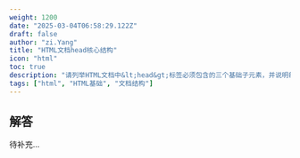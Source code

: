 ```yaml
---
weight: 1200
date: "2025-03-04T06:58:29.122Z"
draft: false
author: "zi.Yang"
title: "HTML文档head核心结构"
icon: "html"
toc: true
description: "请列举HTML文档中&lt;head&gt;标签必须包含的三个基础子元素，并说明每个元素的必要性。同时解释&lt;meta charset&gt;和&lt;title&gt;标签在SEO中的作用。"
tags: ["html", "HTML基础", "文档结构"]
---
```


## 解答

待补充...
